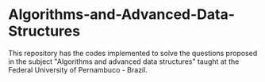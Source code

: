 # Algorithms-and-Advanced-Data-Structures
This repository has the codes implemented to solve the questions proposed in the subject "Algorithms and advanced data structures" taught at the Federal University of Pernambuco - Brazil.
